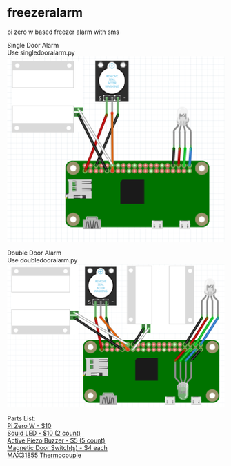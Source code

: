 # freezeralarm
pi zero w based freezer alarm with sms

Single Door Alarm <br/>
Use singledooralarm.py <br/>
![wiringdiagramsingledooor](https://github.com/matt-desmarais/freezeralarm/raw/master/singledoordiagram.png)

Double Door Alarm <br/>
Use doubledooralarm.py <br/>
![wiringdiagramdoubledooor](https://github.com/matt-desmarais/freezeralarm/raw/master/doubledoordiagram.png)

Parts List: <br/>
[Pi Zero W - $10](https://www.adafruit.com/product/3400) <br/>
[Squid LED - $10 (2 count)](https://www.amazon.com/Monk-Makes-SKU00044-Raspberry-Squid/dp/B0170C8ITK/) <br/>
[Active Piezo Buzzer - $5 (5 count)](https://www.amazon.com/gp/product/B076SXP7VJ/) <br/>
[Magnetic Door Switch(s) - $4 each](https://www.adafruit.com/product/375) <br/>
[MAX31855](https://www.adafruit.com/product/269)
[Thermocouple](https://www.adafruit.com/product/3245)
